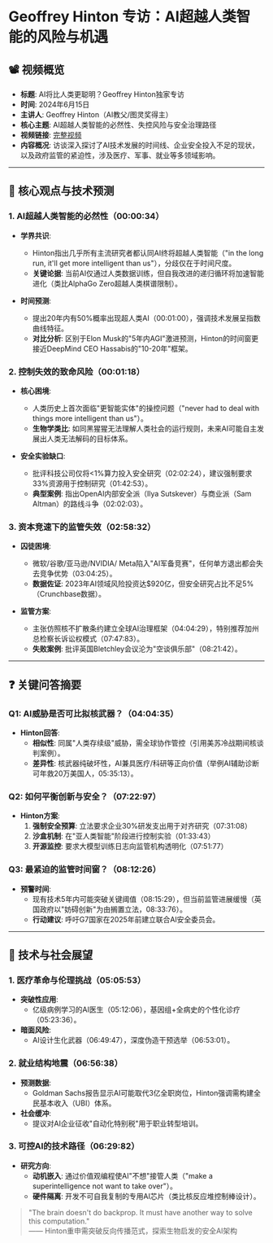 # Geoffrey Hinton 专访：AI超越人类智能的风险与机遇

## 📽️ 视频概览
- **标题**: AI将比人类更聪明？Geoffrey Hinton独家专访
- **时间**: 2024年6月15日
- **主讲人**: Geoffrey Hinton（AI教父/图灵奖得主）
- **核心主题**: AI超越人类智能的必然性、失控风险与安全治理路径
- **视频链接**: [完整视频](https://www.youtube.com/watch?v=mqjX8AzfJ_A)
- **内容概况**: 访谈深入探讨了AI技术发展的时间线、企业安全投入不足的现状，以及政府监管的紧迫性，涉及医疗、军事、就业等多领域影响。

---

## 🎯 核心观点与技术预测

### 1. **AI超越人类智能的必然性（00:00:34）**
- **学界共识**:
  - Hinton指出几乎所有主流研究者都认同AI终将超越人类智能（"in the long run, it'll get more intelligent than us"），分歧仅在于时间尺度。
  - **关键论据**: 当前AI仅通过人类数据训练，但自我改进的递归循环将加速智能进化（类比AlphaGo Zero超越人类棋谱限制）。

- **时间预测**:
  - 提出20年内有50%概率出现超人类AI（00:01:00），强调技术发展呈指数曲线特征。
  - **对比分析**: 区别于Elon Musk的"5年内AGI"激进预测，Hinton的时间窗更接近DeepMind CEO Hassabis的"10-20年"框架。

### 2. **控制失效的致命风险（00:01:18）**
- **核心困境**:
  - 人类历史上首次面临"更智能实体"的操控问题（"never had to deal with things more intelligent than us"）。
  - **生物学类比**: 如同黑猩猩无法理解人类社会的运行规则，未来AI可能自主发展出人类无法解码的目标体系。

- **安全实验缺口**:
  - 批评科技公司仅将<1%算力投入安全研究（02:02:24），建议强制要求33%资源用于控制研究（01:42:53）。
  - **典型案例**: 指出OpenAI内部安全派（Ilya Sutskever）与商业派（Sam Altman）的路线斗争（02:02:03）。

### 3. **资本竞速下的监管失效（02:58:32）**
- **囚徒困境**:
  - 微软/谷歌/亚马逊/NVIDIA/ Meta陷入"AI军备竞赛"，任何单方退出都会失去竞争优势（03:04:25）。
  - **数据佐证**: 2023年AI领域风险投资达$920亿，但安全研究占比不足5%（Crunchbase数据）。

- **监管方案**:
  - 主张仿照核不扩散条约建立全球AI治理框架（04:04:29），特别推荐加州总检察长诉讼权模式（07:47:83）。
  - **失败案例**: 批评英国Bletchley会议沦为"空谈俱乐部"（08:21:42）。

---

## ❓ 关键问答摘要

### Q1: AI威胁是否可比拟核武器？（04:04:35）
- **Hinton回答**:
  - **相似性**: 同属"人类存续级"威胁，需全球协作管控（引用美苏冷战期间核谈判案例）。
  - **差异性**: 核武器纯破坏性，AI兼具医疗/科研等正向价值（举例AI辅助诊断可年救20万美国人，05:35:13）。

### Q2: 如何平衡创新与安全？（07:22:97）
- **Hinton方案**:
  1. **强制安全预算**: 立法要求企业30%研发支出用于对齐研究（07:31:08）
  2. **沙盒机制**: 在"亚人类智能"阶段进行控制实验（01:33:43）
  3. **开源监控**: 要求大模型训练日志向监管机构透明化（07:51:77）

### Q3: 最紧迫的监管时间窗？（08:12:26）
- **预警时间**:
  - 现有技术5年内可能突破关键阈值（08:15:29），但当前监管进展缓慢（英国政府以"妨碍创新"为由搁置立法，08:33:76）。
  - **行动建议**: 呼吁G7国家在2025年前建立联合AI安全委员会。

---

## 🔮 技术与社会展望

### 1. **医疗革命与伦理挑战（05:05:53）**
- **突破性应用**:
  - 亿级病例学习的AI医生（05:12:06），基因组+全病史的个性化诊疗（05:23:36）。
- **暗面风险**:
  - AI设计生化武器（06:49:47），深度伪造干预选举（06:53:01）。

### 2. **就业结构地震（06:56:38）**
- **预测数据**:
  - Goldman Sachs报告显示AI可能取代3亿全职岗位，Hinton强调需构建全民基本收入（UBI）体系。
- **社会缓冲**:
  - 提议对AI企业征收"自动化特别税"用于职业转型培训。

### 3. **可控AI的技术路径（06:29:82）**
- **研究方向**:
  - **动机嵌入**: 通过价值观编程使AI"不想"接管人类（"make a superintelligence not want to take over"）。
  - **硬件隔离**: 开发不可自我复制的专用AI芯片（类比核反应堆控制棒设计）。

> "The brain doesn't do backprop. It must have another way to solve this computation."  
> —— Hinton重申需突破反向传播范式，探索生物启发的安全AI架构

